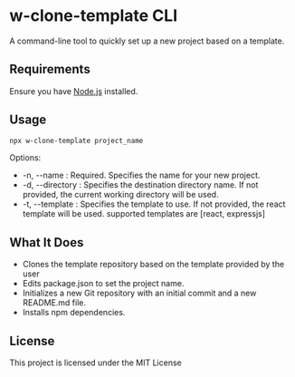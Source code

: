 # w-clone-template CLI

A command-line tool to quickly set up a new project based on a template.

## Requirements

Ensure you have [Node.js](https://nodejs.org/) installed.

## Usage

```bash
npx w-clone-template project_name
```

Options:

- -n, --name <name>: Required. Specifies the name for your new project.
- -d, --directory <path>: Specifies the destination directory name. If not provided, the current working directory will be used.
- -t, --template <template-name>: Specifies the template to use. If not provided, the react template will be used.
  supported templates are [react, expressjs]

## What It Does

- Clones the template repository based on the template provided by the user
- Edits package.json to set the project name.
- Initializes a new Git repository with an initial commit and a new README.md file.
- Installs npm dependencies.

## License

This project is licensed under the MIT License
